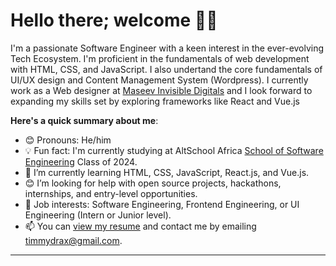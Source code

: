 # Hello there; welcome 👋🏾

I'm a passionate Software Engineer with a keen interest in the ever-evolving Tech Ecosystem. I'm proficient in the fundamentals of web development with HTML, CSS, and JavaScript. I also undertand the core fundamentals of UI/UX design and Content Management System (Wordpress).  I currently work as a Web designer at [Maseev Invisible Digitals](https://maseev.net) and I look forward to expanding my skills set by exploring frameworks like React and Vue.js

**Here's a quick summary about me**:

- 😊 Pronouns: He/him
- 💡 Fun fact: I'm currently studying at AltSchool Africa [School of Software Engineering](https://engineering.altschoolafrica.com) Class of 2024.
- 🌱 I’m currently learning HTML, CSS, JavaScript, React.js, and Vue.js.
- 😊 I’m looking for help with open source projects, hackathons, internships, and entry-level opportunities.
- 💼 Job interests: Software Engineering, Frontend Engineering, or UI Engineering (Intern or Junior level).
- 📫 You can [view my resume](#) and contact me by emailing timmydrax@gmail.com.

---
